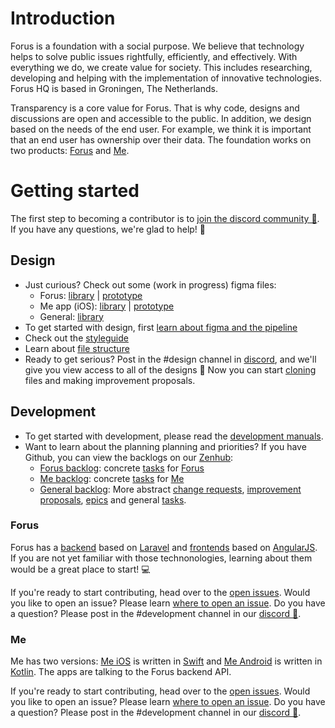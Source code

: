 # Introduction

Forus is a foundation with a social purpose. We believe that technology helps to solve public issues rightfully, efficiently, and effectively. With everything we do, we create value for society. This includes researching, developing and helping with the implementation of innovative technologies. Forus HQ is based in Groningen, The Netherlands.

Transparency is a core value for Forus. That is why code, designs and discussions are open and accessible to the public. In addition, we design based on the needs of the end user. For example, we think it is important that an end user has ownership over their data. The foundation works on two products: [Forus](https://github.com/teamforus/forus#introduction) and [Me](https://github.com/teamforus/me#introduction).

# Getting started
The first step to becoming a contributor is to [join the discord community 💬](https://discord.forus.io).  
If you have any questions, we're glad to help! 🚀 

## Design
* Just curious? Check out some (work in progress) figma files:
  * Forus: [library](https://www.figma.com/file/ArDg3BA8o4uANBLk3ZVzeM/library-dashboard?node-id=1%3A21170) | [prototype](https://www.figma.com/proto/WUqFTERVi1FRn44LyspS8E/%F0%9F%8C%8DForus?node-id=1872%3A143119&viewport=10141%2C23615%2C0.583563506603241&scaling=scale-down-width)
  * Me app (iOS): [library](https://www.figma.com/file/Dyk8ACF91stjmWmO3rUpXv/Prototype-Me-App-iOS?node-id=77%3A5474) | [prototype](https://www.figma.com/file/Zm9sOaTT8bo7qeYzdtBM3P/Me?node-id=6%3A5)
  * General: [library](https://www.figma.com/file/1fVkS1yBOxYp07jMyJMe3w/library-general?node-id=0%3A1)
* To get started with design, first [learn about figma and the pipeline](https://github.com/teamforus/general/blob/develop/manuals/design/pipeline.md#design-manual-pipeline)
* Check out the [styleguide](https://github.com/teamforus/general/blob/master/manuals/design/styleguide.md)
* Learn about [file structure](https://github.com/teamforus/general/blob/master/manuals/design/file-structure.md)
* Ready to get serious? Post in the #design channel in [discord](https://discord.forus.io), and we'll give you view access to all of the designs 🎨 Now you can start [cloning](https://github.com/teamforus/general/blob/develop/manuals/design/pipeline.md#cloning-a-file) files and making improvement proposals.

## Development
* To get started with development, please read the [development manuals](https://github.com/teamforus/general/tree/develop/manuals/development#development-manuals).
* Want to learn about the planning planning and priorities? If you have Github, you can view the backlogs on our [Zenhub](https://www.zenhub.com/):
  * [Forus backlog](https://app.zenhub.com/workspaces/public-5e79d635e969e6cdeeebb411/board?repos=120735803): concrete [tasks](https://github.com/teamforus/general/blob/develop/manuals/development/issue-task.md) for [Forus](https://github.com/teamforus/forus)
  * [Me backlog](https://app.zenhub.com/workspaces/public-5e79d635e969e6cdeeebb411/board?repos=118627146): concrete [tasks](https://github.com/teamforus/general/blob/develop/manuals/development/issue-task.md) for [Me](https://github.com/teamforus/me)
  * [General backlog](https://app.zenhub.com/workspaces/public-5e79d635e969e6cdeeebb411/board?repos=123948463): More abstract [change requests](https://github.com/teamforus/general/blob/master/manuals/development/issue-change-request.md), [improvement proposals](https://github.com/teamforus/general/blob/develop/manuals/development/issue-improvement-proposal.md), [epics](https://github.com/teamforus/general/blob/develop/manuals/development/issue-epic.md) and general [tasks](https://github.com/teamforus/general/blob/develop/manuals/development/issue-task.md).

### Forus
Forus has a [backend](https://github.com/teamforus/forus-backend) based on [Laravel](https://laravel.com/) and [frontends](https://github.com/teamforus/forus-frontend) based on [AngularJS](https://angularjs.org/). If you are not yet familiar with those technonologies, learning about them would be a great place to start! 💻

If you're ready to start contributing, head over to the [open issues](https://github.com/teamforus/forus/issues). Would you like to open an issue? Please learn [where to open an issue](https://github.com/teamforus/general/blob/master/manuals/development/issues.md#where-to-open-the-issue). Do you have a question? Please post in the #development channel in our [discord 💬](https://discord.forus.io). 

### Me
Me has two versions: [Me iOS](https://github.com/teamforus/me-ios) is written in [Swift](https://www.apple.com/swift/) and [Me Android](https://github.com/teamforus/me-android) is written in [Kotlin](https://developer.android.com/kotlin). The apps are talking to the Forus backend API.

If you're ready to start contributing, head over to the [open issues](https://github.com/teamforus/me/issues). Would you like to open an issue? Please learn [where to open an issue](https://github.com/teamforus/general/blob/master/manuals/development/issues.md#where-to-open-the-issue). Do you have a question? Please post in the #development channel in our [discord 💬](https://discord.forus.io). 


